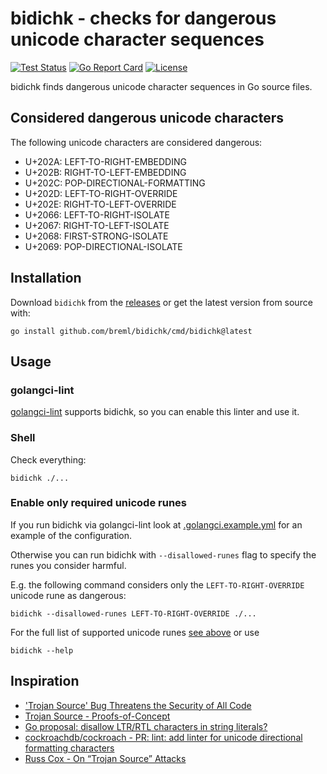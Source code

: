 # bidichk - checks for dangerous unicode character sequences

[![Test Status](https://github.com/breml/bidichk/workflows/Go%20Matrix/badge.svg)](https://github.com/breml/bidichk/actions?query=workflow%3AGo%20Matrix) [![Go Report Card](https://goreportcard.com/badge/github.com/breml/bidichk)](https://goreportcard.com/report/github.com/breml/bidichk) [![License](https://img.shields.io/badge/license-MIT-blue.svg)](LICENSE)

bidichk finds dangerous unicode character sequences in Go source files.

## Considered dangerous unicode characters

The following unicode characters are considered dangerous:

* U+202A: LEFT-TO-RIGHT-EMBEDDING
* U+202B: RIGHT-TO-LEFT-EMBEDDING
* U+202C: POP-DIRECTIONAL-FORMATTING
* U+202D: LEFT-TO-RIGHT-OVERRIDE
* U+202E: RIGHT-TO-LEFT-OVERRIDE
* U+2066: LEFT-TO-RIGHT-ISOLATE
* U+2067: RIGHT-TO-LEFT-ISOLATE
* U+2068: FIRST-STRONG-ISOLATE
* U+2069: POP-DIRECTIONAL-ISOLATE

## Installation

Download `bidichk` from the [releases](https://github.com/breml/bidichk/releases) or get the latest version from source with:

```shell
go install github.com/breml/bidichk/cmd/bidichk@latest
```

## Usage

### golangci-lint

[golangci-lint](https://golangci-lint.run) supports bidichk, so you can enable this linter and use it.

### Shell

Check everything:

```shell
bidichk ./...
```

### Enable only required unicode runes

If you run bidichk via golangci-lint look at [.golangci.example.yml](https://golangci-lint.run/usage/configuration/#config-file) for an example of the configuration.

Otherwise you can run bidichk with `--disallowed-runes` flag to specify the runes you consider harmful.

E.g. the following command considers only the `LEFT-TO-RIGHT-OVERRIDE` unicode rune as dangerous:

```shell
bidichk --disallowed-runes LEFT-TO-RIGHT-OVERRIDE ./...
```

For the full list of supported unicode runes [see above](#considered-dangerous-unicode-characters) or use

```shell
bidichk --help
```

## Inspiration

* ['Trojan Source' Bug Threatens the Security of All Code](https://krebsonsecurity.com/2021/11/trojan-source-bug-threatens-the-security-of-all-code/)
* [Trojan Source - Proofs-of-Concept](https://github.com/nickboucher/trojan-source)
* [Go proposal: disallow LTR/RTL characters in string literals?](https://github.com/golang/go/issues/20209)
* [cockroachdb/cockroach - PR: lint: add linter for unicode directional formatting characters](https://github.com/cockroachdb/cockroach/pull/72287)
* [Russ Cox - On “Trojan Source” Attacks](https://research.swtch.com/trojan)
